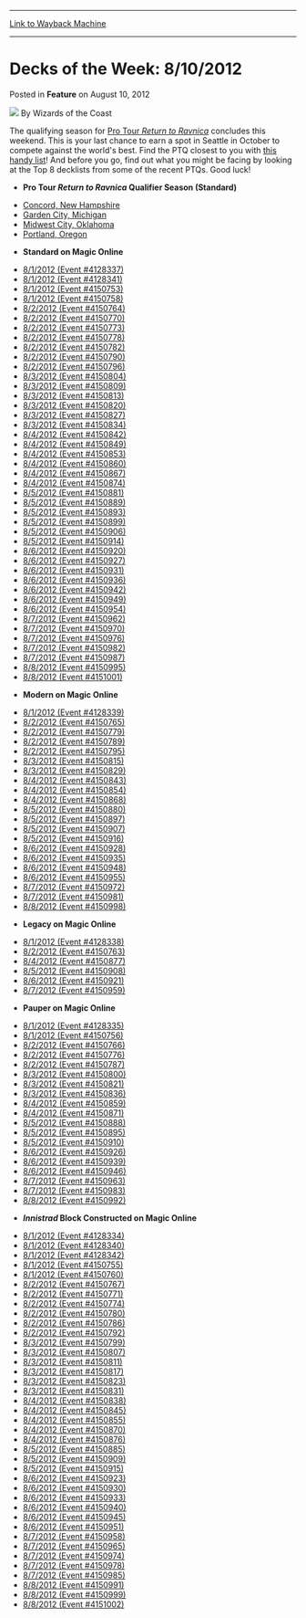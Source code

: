 
---
[Link to Wayback Machine](https://web.archive.org/web/20220124121125/https://magic.wizards.com/en/articles/archive/feature/decks-week-8102012-2012-08-10)

[_metadata_:author]:- "Wizards of the Coast"
[_metadata_:description]:- "The qualifying season for Pro Tour Return to Ravnica concludes this weekend. This is your last chance to earn a spot in Seattle in October to compete against the world's best. Find the PTQ closest to you with this handy list! And before you go, find out what you might be facing by looking at the Top 8 decklists from some of the recent PTQs. Good luck!"
[_metadata_:generator]:- "Drupal 7 (http://drupal.org)"
[_metadata_:publish_date]:- "2012-08-10"
[_metadata_:title]:- "Decks of the Week: 8/10/2012"
[_metadata_:wayback_capture_timestamp]:- "2022-01-24 12:11:25+00:00"
[_metadata_:wayback_raw_url]:- "https://web.archive.org/web/20220124121125id_/https://magic.wizards.com/en/articles/archive/feature/decks-week-8102012-2012-08-10"
[_metadata_:wayback_url]:- "https://magic.wizards.com/en/articles/archive/feature/decks-week-8102012-2012-08-10"
---


Decks of the Week: 8/10/2012
============================



 Posted in **Feature**
 on August 10, 2012 






![](https://media.magic.wizards.com/styles/auth_small/public/images/person/wizards_author.jpg)
By Wizards of the Coast











The qualifying season for [Pro Tour *Return to Ravnica*](http://www.wizards.com/Magic/TCG/Events.aspx?x=mtgcom/protour/seattle12-qualifiers) concludes this weekend. This is your last chance to earn a spot in Seattle in October to compete against the world's best. Find the PTQ closest to you with [this handy list](http://www.wizards.com/Magic/TCG/Events.aspx?x=mtg/event/protour/qualifierlist&tablesort=1)! And before you go, find out what you might be facing by looking at the Top 8 decklists from some of the recent PTQs. Good luck! 


* **Pro Tour *Return to Ravnica* Qualifier Season (Standard)**
+ [Concord, New Hampshire](/en/articles/archive/event-coverage/pro-tour-return-ravnica-qualifier-season-top-8-standard-decklists-54)
+ [Garden City, Michigan](/en/articles/archive/event-coverage/pro-tour-return-ravnica-qualifier-season-top-8-standard-decklists-55)
+ [Midwest City, Oklahoma](/en/articles/archive/event-coverage/pro-tour-return-ravnica-qualifier-season-top-8-standard-decklists-57)
+ [Portland, Oregon](/en/articles/archive/event-coverage/pro-tour-return-ravnica-qualifier-season-top-8-standard-decklists-58)
* **Standard on Magic Online**
+ [8/1/2012 (Event #4128337)](http://archive.wizards.com/Magic/Digital/MagicOnlineTourn.aspx?x=mtg/digital/magiconline/tourn/4128337)
+ [8/1/2012 (Event #4128341)](http://archive.wizards.com/Magic/Digital/MagicOnlineTourn.aspx?x=mtg/digital/magiconline/tourn/4128341)
+ [8/1/2012 (Event #4150753)](http://archive.wizards.com/Magic/Digital/MagicOnlineTourn.aspx?x=mtg/digital/magiconline/tourn/4150753)
+ [8/1/2012 (Event #4150758)](http://archive.wizards.com/Magic/Digital/MagicOnlineTourn.aspx?x=mtg/digital/magiconline/tourn/4150758)
+ [8/2/2012 (Event #4150764)](http://archive.wizards.com/Magic/Digital/MagicOnlineTourn.aspx?x=mtg/digital/magiconline/tourn/4150764)
+ [8/2/2012 (Event #4150770)](http://archive.wizards.com/Magic/Digital/MagicOnlineTourn.aspx?x=mtg/digital/magiconline/tourn/4150770)
+ [8/2/2012 (Event #4150773)](http://archive.wizards.com/Magic/Digital/MagicOnlineTourn.aspx?x=mtg/digital/magiconline/tourn/4150773)
+ [8/2/2012 (Event #4150778)](http://archive.wizards.com/Magic/Digital/MagicOnlineTourn.aspx?x=mtg/digital/magiconline/tourn/4150778)
+ [8/2/2012 (Event #4150782)](http://archive.wizards.com/Magic/Digital/MagicOnlineTourn.aspx?x=mtg/digital/magiconline/tourn/4150782)
+ [8/2/2012 (Event #4150790)](http://archive.wizards.com/Magic/Digital/MagicOnlineTourn.aspx?x=mtg/digital/magiconline/tourn/4150790)
+ [8/2/2012 (Event #4150796)](http://archive.wizards.com/Magic/Digital/MagicOnlineTourn.aspx?x=mtg/digital/magiconline/tourn/4150796)
+ [8/3/2012 (Event #4150804)](http://archive.wizards.com/Magic/Digital/MagicOnlineTourn.aspx?x=mtg/digital/magiconline/tourn/4150804)
+ [8/3/2012 (Event #4150809)](http://archive.wizards.com/Magic/Digital/MagicOnlineTourn.aspx?x=mtg/digital/magiconline/tourn/4150809)
+ [8/3/2012 (Event #4150813)](http://archive.wizards.com/Magic/Digital/MagicOnlineTourn.aspx?x=mtg/digital/magiconline/tourn/4150813)
+ [8/3/2012 (Event #4150820)](http://archive.wizards.com/Magic/Digital/MagicOnlineTourn.aspx?x=mtg/digital/magiconline/tourn/4150820)
+ [8/3/2012 (Event #4150827)](http://archive.wizards.com/Magic/Digital/MagicOnlineTourn.aspx?x=mtg/digital/magiconline/tourn/4150827)
+ [8/3/2012 (Event #4150834)](http://archive.wizards.com/Magic/Digital/MagicOnlineTourn.aspx?x=mtg/digital/magiconline/tourn/4150834)
+ [8/4/2012 (Event #4150842)](http://archive.wizards.com/Magic/Digital/MagicOnlineTourn.aspx?x=mtg/digital/magiconline/tourn/4150842)
+ [8/4/2012 (Event #4150849)](http://archive.wizards.com/Magic/Digital/MagicOnlineTourn.aspx?x=mtg/digital/magiconline/tourn/4150849)
+ [8/4/2012 (Event #4150853)](http://archive.wizards.com/Magic/Digital/MagicOnlineTourn.aspx?x=mtg/digital/magiconline/tourn/4150853)
+ [8/4/2012 (Event #4150860)](http://archive.wizards.com/Magic/Digital/MagicOnlineTourn.aspx?x=mtg/digital/magiconline/tourn/4150860)
+ [8/4/2012 (Event #4150867)](http://archive.wizards.com/Magic/Digital/MagicOnlineTourn.aspx?x=mtg/digital/magiconline/tourn/4150867)
+ [8/4/2012 (Event #4150874)](http://archive.wizards.com/Magic/Digital/MagicOnlineTourn.aspx?x=mtg/digital/magiconline/tourn/4150874)
+ [8/5/2012 (Event #4150881)](http://archive.wizards.com/Magic/Digital/MagicOnlineTourn.aspx?x=mtg/digital/magiconline/tourn/4150881)
+ [8/5/2012 (Event #4150889)](http://archive.wizards.com/Magic/Digital/MagicOnlineTourn.aspx?x=mtg/digital/magiconline/tourn/4150889)
+ [8/5/2012 (Event #4150893)](http://archive.wizards.com/Magic/Digital/MagicOnlineTourn.aspx?x=mtg/digital/magiconline/tourn/4150893)
+ [8/5/2012 (Event #4150899)](http://archive.wizards.com/Magic/Digital/MagicOnlineTourn.aspx?x=mtg/digital/magiconline/tourn/4150899)
+ [8/5/2012 (Event #4150906)](http://archive.wizards.com/Magic/Digital/MagicOnlineTourn.aspx?x=mtg/digital/magiconline/tourn/4150906)
+ [8/5/2012 (Event #4150914)](http://archive.wizards.com/Magic/Digital/MagicOnlineTourn.aspx?x=mtg/digital/magiconline/tourn/4150914)
+ [8/6/2012 (Event #4150920)](http://archive.wizards.com/Magic/Digital/MagicOnlineTourn.aspx?x=mtg/digital/magiconline/tourn/4150920)
+ [8/6/2012 (Event #4150927)](http://archive.wizards.com/Magic/Digital/MagicOnlineTourn.aspx?x=mtg/digital/magiconline/tourn/4150927)
+ [8/6/2012 (Event #4150931)](http://archive.wizards.com/Magic/Digital/MagicOnlineTourn.aspx?x=mtg/digital/magiconline/tourn/4150931)
+ [8/6/2012 (Event #4150936)](http://archive.wizards.com/Magic/Digital/MagicOnlineTourn.aspx?x=mtg/digital/magiconline/tourn/4150936)
+ [8/6/2012 (Event #4150942)](http://archive.wizards.com/Magic/Digital/MagicOnlineTourn.aspx?x=mtg/digital/magiconline/tourn/4150942)
+ [8/6/2012 (Event #4150949)](http://archive.wizards.com/Magic/Digital/MagicOnlineTourn.aspx?x=mtg/digital/magiconline/tourn/4150949)
+ [8/6/2012 (Event #4150954)](http://archive.wizards.com/Magic/Digital/MagicOnlineTourn.aspx?x=mtg/digital/magiconline/tourn/4150954)
+ [8/7/2012 (Event #4150962)](http://archive.wizards.com/Magic/Digital/MagicOnlineTourn.aspx?x=mtg/digital/magiconline/tourn/4150962)
+ [8/7/2012 (Event #4150970)](http://archive.wizards.com/Magic/Digital/MagicOnlineTourn.aspx?x=mtg/digital/magiconline/tourn/4150970)
+ [8/7/2012 (Event #4150976)](http://archive.wizards.com/Magic/Digital/MagicOnlineTourn.aspx?x=mtg/digital/magiconline/tourn/4150976)
+ [8/7/2012 (Event #4150982)](http://archive.wizards.com/Magic/Digital/MagicOnlineTourn.aspx?x=mtg/digital/magiconline/tourn/4150982)
+ [8/7/2012 (Event #4150987)](http://archive.wizards.com/Magic/Digital/MagicOnlineTourn.aspx?x=mtg/digital/magiconline/tourn/4150987)
+ [8/8/2012 (Event #4150995)](http://archive.wizards.com/Magic/Digital/MagicOnlineTourn.aspx?x=mtg/digital/magiconline/tourn/4150995)
+ [8/8/2012 (Event #4151001)](http://archive.wizards.com/Magic/Digital/MagicOnlineTourn.aspx?x=mtg/digital/magiconline/tourn/4151001)
* **Modern on Magic Online**
+ [8/1/2012 (Event #4128339)](http://archive.wizards.com/Magic/Digital/MagicOnlineTourn.aspx?x=mtg/digital/magiconline/tourn/4128339)
+ [8/2/2012 (Event #4150765)](http://archive.wizards.com/Magic/Digital/MagicOnlineTourn.aspx?x=mtg/digital/magiconline/tourn/4150765)
+ [8/2/2012 (Event #4150779)](http://archive.wizards.com/Magic/Digital/MagicOnlineTourn.aspx?x=mtg/digital/magiconline/tourn/4150779)
+ [8/2/2012 (Event #4150789)](http://archive.wizards.com/Magic/Digital/MagicOnlineTourn.aspx?x=mtg/digital/magiconline/tourn/4150789)
+ [8/2/2012 (Event #4150795)](http://archive.wizards.com/Magic/Digital/MagicOnlineTourn.aspx?x=mtg/digital/magiconline/tourn/4150795)
+ [8/3/2012 (Event #4150815)](http://archive.wizards.com/Magic/Digital/MagicOnlineTourn.aspx?x=mtg/digital/magiconline/tourn/4150815)
+ [8/3/2012 (Event #4150829)](http://archive.wizards.com/Magic/Digital/MagicOnlineTourn.aspx?x=mtg/digital/magiconline/tourn/4150829)
+ [8/4/2012 (Event #4150843)](http://archive.wizards.com/Magic/Digital/MagicOnlineTourn.aspx?x=mtg/digital/magiconline/tourn/4150843)
+ [8/4/2012 (Event #4150854)](http://archive.wizards.com/Magic/Digital/MagicOnlineTourn.aspx?x=mtg/digital/magiconline/tourn/4150854)
+ [8/4/2012 (Event #4150868)](http://archive.wizards.com/Magic/Digital/MagicOnlineTourn.aspx?x=mtg/digital/magiconline/tourn/4150868)
+ [8/5/2012 (Event #4150880)](http://archive.wizards.com/Magic/Digital/MagicOnlineTourn.aspx?x=mtg/digital/magiconline/tourn/4150880)
+ [8/5/2012 (Event #4150897)](http://archive.wizards.com/Magic/Digital/MagicOnlineTourn.aspx?x=mtg/digital/magiconline/tourn/4150897)
+ [8/5/2012 (Event #4150907)](http://archive.wizards.com/Magic/Digital/MagicOnlineTourn.aspx?x=mtg/digital/magiconline/tourn/4150907)
+ [8/5/2012 (Event #4150916)](http://archive.wizards.com/Magic/Digital/MagicOnlineTourn.aspx?x=mtg/digital/magiconline/tourn/4150916)
+ [8/6/2012 (Event #4150928)](http://archive.wizards.com/Magic/Digital/MagicOnlineTourn.aspx?x=mtg/digital/magiconline/tourn/4150928)
+ [8/6/2012 (Event #4150935)](http://archive.wizards.com/Magic/Digital/MagicOnlineTourn.aspx?x=mtg/digital/magiconline/tourn/4150935)
+ [8/6/2012 (Event #4150948)](http://archive.wizards.com/Magic/Digital/MagicOnlineTourn.aspx?x=mtg/digital/magiconline/tourn/4150948)
+ [8/6/2012 (Event #4150955)](http://archive.wizards.com/Magic/Digital/MagicOnlineTourn.aspx?x=mtg/digital/magiconline/tourn/4150955)
+ [8/7/2012 (Event #4150972)](http://archive.wizards.com/Magic/Digital/MagicOnlineTourn.aspx?x=mtg/digital/magiconline/tourn/4150972)
+ [8/7/2012 (Event #4150981)](http://archive.wizards.com/Magic/Digital/MagicOnlineTourn.aspx?x=mtg/digital/magiconline/tourn/4150981)
+ [8/8/2012 (Event #4150998)](http://archive.wizards.com/Magic/Digital/MagicOnlineTourn.aspx?x=mtg/digital/magiconline/tourn/4150998)
* **Legacy on Magic Online**
+ [8/1/2012 (Event #4128338)](http://archive.wizards.com/Magic/Digital/MagicOnlineTourn.aspx?x=mtg/digital/magiconline/tourn/4128338)
+ [8/2/2012 (Event #4150763)](http://archive.wizards.com/Magic/Digital/MagicOnlineTourn.aspx?x=mtg/digital/magiconline/tourn/4150763)
+ [8/4/2012 (Event #4150877)](http://archive.wizards.com/Magic/Digital/MagicOnlineTourn.aspx?x=mtg/digital/magiconline/tourn/4150877)
+ [8/5/2012 (Event #4150908)](http://archive.wizards.com/Magic/Digital/MagicOnlineTourn.aspx?x=mtg/digital/magiconline/tourn/4150908)
+ [8/6/2012 (Event #4150921)](http://archive.wizards.com/Magic/Digital/MagicOnlineTourn.aspx?x=mtg/digital/magiconline/tourn/4150921)
+ [8/7/2012 (Event #4150959)](http://archive.wizards.com/Magic/Digital/MagicOnlineTourn.aspx?x=mtg/digital/magiconline/tourn/4150959)
* **Pauper on Magic Online**
+ [8/1/2012 (Event #4128335)](http://archive.wizards.com/Magic/Digital/MagicOnlineTourn.aspx?x=mtg/digital/magiconline/tourn/4128335)
+ [8/1/2012 (Event #4150756)](http://archive.wizards.com/Magic/Digital/MagicOnlineTourn.aspx?x=mtg/digital/magiconline/tourn/4150756)
+ [8/2/2012 (Event #4150766)](http://archive.wizards.com/Magic/Digital/MagicOnlineTourn.aspx?x=mtg/digital/magiconline/tourn/4150766)
+ [8/2/2012 (Event #4150776)](http://archive.wizards.com/Magic/Digital/MagicOnlineTourn.aspx?x=mtg/digital/magiconline/tourn/4150776)
+ [8/2/2012 (Event #4150787)](http://archive.wizards.com/Magic/Digital/MagicOnlineTourn.aspx?x=mtg/digital/magiconline/tourn/4150787)
+ [8/3/2012 (Event #4150800)](http://archive.wizards.com/Magic/Digital/MagicOnlineTourn.aspx?x=mtg/digital/magiconline/tourn/4150800)
+ [8/3/2012 (Event #4150821)](http://archive.wizards.com/Magic/Digital/MagicOnlineTourn.aspx?x=mtg/digital/magiconline/tourn/4150821)
+ [8/3/2012 (Event #4150836)](http://archive.wizards.com/Magic/Digital/MagicOnlineTourn.aspx?x=mtg/digital/magiconline/tourn/4150836)
+ [8/4/2012 (Event #4150859)](http://archive.wizards.com/Magic/Digital/MagicOnlineTourn.aspx?x=mtg/digital/magiconline/tourn/4150859)
+ [8/4/2012 (Event #4150871)](http://archive.wizards.com/Magic/Digital/MagicOnlineTourn.aspx?x=mtg/digital/magiconline/tourn/4150871)
+ [8/5/2012 (Event #4150888)](http://archive.wizards.com/Magic/Digital/MagicOnlineTourn.aspx?x=mtg/digital/magiconline/tourn/4150888)
+ [8/5/2012 (Event #4150895)](http://archive.wizards.com/Magic/Digital/MagicOnlineTourn.aspx?x=mtg/digital/magiconline/tourn/4150895)
+ [8/5/2012 (Event #4150910)](http://archive.wizards.com/Magic/Digital/MagicOnlineTourn.aspx?x=mtg/digital/magiconline/tourn/4150910)
+ [8/6/2012 (Event #4150926)](http://archive.wizards.com/Magic/Digital/MagicOnlineTourn.aspx?x=mtg/digital/magiconline/tourn/4150926)
+ [8/6/2012 (Event #4150939)](http://archive.wizards.com/Magic/Digital/MagicOnlineTourn.aspx?x=mtg/digital/magiconline/tourn/4150939)
+ [8/6/2012 (Event #4150946)](http://archive.wizards.com/Magic/Digital/MagicOnlineTourn.aspx?x=mtg/digital/magiconline/tourn/4150946)
+ [8/7/2012 (Event #4150963)](http://archive.wizards.com/Magic/Digital/MagicOnlineTourn.aspx?x=mtg/digital/magiconline/tourn/4150963)
+ [8/7/2012 (Event #4150983)](http://archive.wizards.com/Magic/Digital/MagicOnlineTourn.aspx?x=mtg/digital/magiconline/tourn/4150983)
+ [8/8/2012 (Event #4150992)](http://archive.wizards.com/Magic/Digital/MagicOnlineTourn.aspx?x=mtg/digital/magiconline/tourn/4150992)
* ***Innistrad* Block Constructed on Magic Online**
+ [8/1/2012 (Event #4128334)](http://archive.wizards.com/Magic/Digital/MagicOnlineTourn.aspx?x=mtg/digital/magiconline/tourn/4128334)
+ [8/1/2012 (Event #4128340)](http://archive.wizards.com/Magic/Digital/MagicOnlineTourn.aspx?x=mtg/digital/magiconline/tourn/4128340)
+ [8/1/2012 (Event #4128342)](http://archive.wizards.com/Magic/Digital/MagicOnlineTourn.aspx?x=mtg/digital/magiconline/tourn/4128342)
+ [8/1/2012 (Event #4150755)](http://archive.wizards.com/Magic/Digital/MagicOnlineTourn.aspx?x=mtg/digital/magiconline/tourn/4150755)
+ [8/1/2012 (Event #4150760)](http://archive.wizards.com/Magic/Digital/MagicOnlineTourn.aspx?x=mtg/digital/magiconline/tourn/4150760)
+ [8/2/2012 (Event #4150767)](http://archive.wizards.com/Magic/Digital/MagicOnlineTourn.aspx?x=mtg/digital/magiconline/tourn/4150767)
+ [8/2/2012 (Event #4150771)](http://archive.wizards.com/Magic/Digital/MagicOnlineTourn.aspx?x=mtg/digital/magiconline/tourn/4150771)
+ [8/2/2012 (Event #4150774)](http://archive.wizards.com/Magic/Digital/MagicOnlineTourn.aspx?x=mtg/digital/magiconline/tourn/4150774)
+ [8/2/2012 (Event #4150780)](http://archive.wizards.com/Magic/Digital/MagicOnlineTourn.aspx?x=mtg/digital/magiconline/tourn/4150780)
+ [8/2/2012 (Event #4150786)](http://archive.wizards.com/Magic/Digital/MagicOnlineTourn.aspx?x=mtg/digital/magiconline/tourn/4150786)
+ [8/2/2012 (Event #4150792)](http://archive.wizards.com/Magic/Digital/MagicOnlineTourn.aspx?x=mtg/digital/magiconline/tourn/4150792)
+ [8/3/2012 (Event #4150799)](http://archive.wizards.com/Magic/Digital/MagicOnlineTourn.aspx?x=mtg/digital/magiconline/tourn/4150799)
+ [8/3/2012 (Event #4150807)](http://archive.wizards.com/Magic/Digital/MagicOnlineTourn.aspx?x=mtg/digital/magiconline/tourn/4150807)
+ [8/3/2012 (Event #4150811)](http://archive.wizards.com/Magic/Digital/MagicOnlineTourn.aspx?x=mtg/digital/magiconline/tourn/4150811)
+ [8/3/2012 (Event #4150817)](http://archive.wizards.com/Magic/Digital/MagicOnlineTourn.aspx?x=mtg/digital/magiconline/tourn/4150817)
+ [8/3/2012 (Event #4150823)](http://archive.wizards.com/Magic/Digital/MagicOnlineTourn.aspx?x=mtg/digital/magiconline/tourn/4150823)
+ [8/3/2012 (Event #4150831)](http://archive.wizards.com/Magic/Digital/MagicOnlineTourn.aspx?x=mtg/digital/magiconline/tourn/4150831)
+ [8/4/2012 (Event #4150838)](http://archive.wizards.com/Magic/Digital/MagicOnlineTourn.aspx?x=mtg/digital/magiconline/tourn/4150838)
+ [8/4/2012 (Event #4150845)](http://archive.wizards.com/Magic/Digital/MagicOnlineTourn.aspx?x=mtg/digital/magiconline/tourn/4150845)
+ [8/4/2012 (Event #4150855)](http://archive.wizards.com/Magic/Digital/MagicOnlineTourn.aspx?x=mtg/digital/magiconline/tourn/4150855)
+ [8/4/2012 (Event #4150870)](http://archive.wizards.com/Magic/Digital/MagicOnlineTourn.aspx?x=mtg/digital/magiconline/tourn/4150870)
+ [8/4/2012 (Event #4150876)](http://archive.wizards.com/Magic/Digital/MagicOnlineTourn.aspx?x=mtg/digital/magiconline/tourn/4150876)
+ [8/5/2012 (Event #4150885)](http://archive.wizards.com/Magic/Digital/MagicOnlineTourn.aspx?x=mtg/digital/magiconline/tourn/4150885)
+ [8/5/2012 (Event #4150909)](http://archive.wizards.com/Magic/Digital/MagicOnlineTourn.aspx?x=mtg/digital/magiconline/tourn/4150909)
+ [8/5/2012 (Event #4150915)](http://archive.wizards.com/Magic/Digital/MagicOnlineTourn.aspx?x=mtg/digital/magiconline/tourn/4150915)
+ [8/6/2012 (Event #4150923)](http://archive.wizards.com/Magic/Digital/MagicOnlineTourn.aspx?x=mtg/digital/magiconline/tourn/4150923)
+ [8/6/2012 (Event #4150930)](http://archive.wizards.com/Magic/Digital/MagicOnlineTourn.aspx?x=mtg/digital/magiconline/tourn/4150930)
+ [8/6/2012 (Event #4150933)](http://archive.wizards.com/Magic/Digital/MagicOnlineTourn.aspx?x=mtg/digital/magiconline/tourn/4150933)
+ [8/6/2012 (Event #4150940)](http://archive.wizards.com/Magic/Digital/MagicOnlineTourn.aspx?x=mtg/digital/magiconline/tourn/4150940)
+ [8/6/2012 (Event #4150945)](http://archive.wizards.com/Magic/Digital/MagicOnlineTourn.aspx?x=mtg/digital/magiconline/tourn/4150945)
+ [8/6/2012 (Event #4150951)](http://archive.wizards.com/Magic/Digital/MagicOnlineTourn.aspx?x=mtg/digital/magiconline/tourn/4150951)
+ [8/7/2012 (Event #4150958)](http://archive.wizards.com/Magic/Digital/MagicOnlineTourn.aspx?x=mtg/digital/magiconline/tourn/4150958)
+ [8/7/2012 (Event #4150965)](http://archive.wizards.com/Magic/Digital/MagicOnlineTourn.aspx?x=mtg/digital/magiconline/tourn/4150965)
+ [8/7/2012 (Event #4150974)](http://archive.wizards.com/Magic/Digital/MagicOnlineTourn.aspx?x=mtg/digital/magiconline/tourn/4150974)
+ [8/7/2012 (Event #4150978)](http://archive.wizards.com/Magic/Digital/MagicOnlineTourn.aspx?x=mtg/digital/magiconline/tourn/4150978)
+ [8/7/2012 (Event #4150985)](http://archive.wizards.com/Magic/Digital/MagicOnlineTourn.aspx?x=mtg/digital/magiconline/tourn/4150985)
+ [8/8/2012 (Event #4150991)](http://archive.wizards.com/Magic/Digital/MagicOnlineTourn.aspx?x=mtg/digital/magiconline/tourn/4150991)
+ [8/8/2012 (Event #4150999)](http://archive.wizards.com/Magic/Digital/MagicOnlineTourn.aspx?x=mtg/digital/magiconline/tourn/4150999)
+ [8/8/2012 (Event #4151002)](http://archive.wizards.com/Magic/Digital/MagicOnlineTourn.aspx?x=mtg/digital/magiconline/tourn/4151002)






